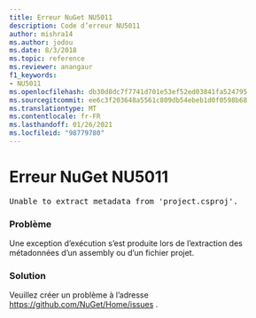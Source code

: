 ```yaml
---
title: Erreur NuGet NU5011
description: Code d’erreur NU5011
author: mishra14
ms.author: jodou
ms.date: 8/3/2018
ms.topic: reference
ms.reviewer: anangaur
f1_keywords:
- NU5011
ms.openlocfilehash: db30d8dc7f7741d701e53ef52ed03841fa524795
ms.sourcegitcommit: ee6c3f203648a5561c809db54ebeb1d0f0598b68
ms.translationtype: MT
ms.contentlocale: fr-FR
ms.lasthandoff: 01/26/2021
ms.locfileid: "98779780"
---
```

# <a name="nuget-error-nu5011"></a>Erreur NuGet NU5011
<pre>Unable to extract metadata from 'project.csproj'.</pre>

### <a name="issue"></a>Problème

Une exception d’exécution s’est produite lors de l’extraction des métadonnées d’un assembly ou d’un fichier projet.


### <a name="solution"></a>Solution

Veuillez créer un problème à l’adresse https://github.com/NuGet/Home/issues .

